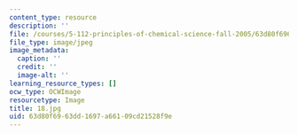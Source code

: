 ```yaml
---
content_type: resource
description: ''
file: /courses/5-112-principles-of-chemical-science-fall-2005/63d80f6963dd1697a66109cd21528f9e_18.jpg
file_type: image/jpeg
image_metadata:
  caption: ''
  credit: ''
  image-alt: ''
learning_resource_types: []
ocw_type: OCWImage
resourcetype: Image
title: 18.jpg
uid: 63d80f69-63dd-1697-a661-09cd21528f9e
---
```


